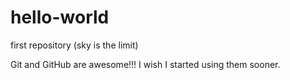 # hello-world
first repository (sky is the limit)

Git and GitHub are awesome!!! I wish I started using them sooner.
